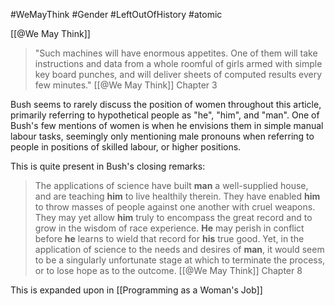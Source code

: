 #WeMayThink #Gender #LeftOutOfHistory #atomic 

[[@We May Think]]

>"Such machines will have enormous appetites. One of them will take instructions and data from a whole roomful of girls armed with simple key board punches, and will deliver sheets of computed results every few minutes."
>[[@We May Think]] Chapter 3

Bush seems to rarely discuss the position of women throughout this article, primarily referring to hypothetical people as "he", "him", and "man". One of Bush's few mentions of women is when he envisions them in simple manual labour tasks, seemingly only mentioning male pronouns when referring to people in positions of skilled labour, or higher positions.

This is quite present in Bush's closing remarks:

>The applications of science have built **man** a well-supplied house, and are teaching **him** to live healthily therein. They have enabled **him** to throw masses of people against one another with cruel weapons. They may yet allow **him** truly to encompass the great record and to grow in the wisdom of race experience. **He** may perish in conflict before **he** learns to wield that record for **his** true good. Yet, in the application of science to the needs and desires of **man**, it would seem to be a singularly unfortunate stage at which to terminate the process, or to lose hope as to the outcome.
>[[@We May Think]] Chapter 8

This is expanded upon in [[Programming as a Woman's Job]]